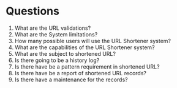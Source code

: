 # Questions

1. What are the URL validations?
2. What are the System limitations?
3. How many possible users will use the URL Shortener system?
4. What are the capabilities of the URL Shortener system?
5. What are the subject to shortened URL?
7. Is there going to be a history log?
8. Is there have be a pattern requirement in shortened URL?
9. Is there have be a report of shortened URL records?
10. Is there have a maintenance for the records?